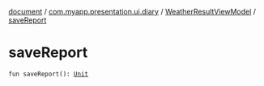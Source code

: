 [document](../../index.md) / [com.myapp.presentation.ui.diary](../index.md) / [WeatherResultViewModel](index.md) / [saveReport](./save-report.md)

# saveReport

`fun saveReport(): `[`Unit`](https://kotlinlang.org/api/latest/jvm/stdlib/kotlin/-unit/index.html)